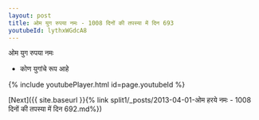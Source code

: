 ```yaml
---
layout: post
title: ओम युग रुपया नमः - 1008 दिनों की तपस्या में दिन 693
youtubeId: lythxWGdcA8
---
```

 
 
 ओम युग रुपया नमः  
 
 -  कोण युगांचे रूप आहे 
 
  
 
  
 
 
 
 
 
 


{% include youtubePlayer.html id=page.youtubeId %}
 
[Next]({{ site.baseurl }}{% link  split1/_posts/2013-04-01-ओम हरये नमः - 1008 दिनों की तपस्या में दिन 692.md%})
 
